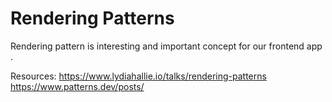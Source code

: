 # Rendering Patterns
Rendering pattern is interesting and important concept for our frontend app .


Resources: 
https://www.lydiahallie.io/talks/rendering-patterns
https://www.patterns.dev/posts/